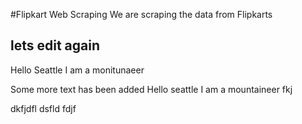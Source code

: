 #Flipkart Web Scraping
We are scraping the data from Flipkarts

## lets edit again

Hello Seattle I am a monitunaeer

Some more text has been added
Hello seattle I am a mountaineer
fkj

dkfjdfl
dsfld
fdjf
